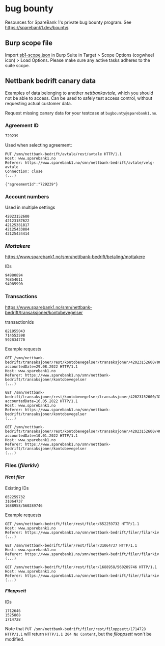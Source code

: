 # bug bounty
Resources for SpareBank 1's private bug bounty program. See https://sparebank1.dev/bounty/.

## Burp scope file

Import [sb1-scope.json](sb1-scope.json) in Burp Suite in Target > Scope Options (cogwheel icon) > Load Options. Please make sure any active tasks adheres to the suite scope.

## Nettbank bedrift canary data

Examples of data belonging to another *nettbankavtale*, which you should not be able to access. Can be used to safely test access control, without requesting actual customer data.

Request missing canary data for your testcase at `bugbounty@sparebank1.no`.

### Agreement ID

`729239`

Used when selecting agreement:

```
PUT /smn/nettbank-bedrift/avtale/rest/avtale HTTP/1.1
Host: www.sparebank1.no
Referer: https://www.sparebank1.no/smn/nettbank-bedrift/avtale/velg-avtale
Connection: close
(...)

{"agreementId":"729239"}
```

### Account numbers
Used in multiple settings
```
42023152600
42123187622
42125381817
42125433884
42125434414
```

### *Mottakere*
https://www.sparebank1.no/smn/nettbank-bedrift/betaling/mottakere

IDs
```
94980894
76854011
94985990
```

### Transactions
https://www.sparebank1.no/smn/nettbank-bedrift/transaksjoner/kontobevegelser

transactionIds
```
821855043
714553598
592834770
``` 

Example requests
```
GET /smn/nettbank-bedrift/transaksjoner/rest/kontobevegelser/transaksjoner/42023152600/00000855043?accountedDate=29.08.2022 HTTP/1.1
Host: www.sparebank1.no
Referer: https://www.sparebank1.no/smn/nettbank-bedrift/transaksjoner/kontobevegelser
(...)

```

```
GET /smn/nettbank-bedrift/transaksjoner/rest/kontobevegelser/transaksjoner/42023152600/33837830000?accountedDate=16.05.2022 HTTP/1.1
Host: www.sparebank1.no
Referer: https://www.sparebank1.no/smn/nettbank-bedrift/transaksjoner/kontobevegelser
(...)

```

```
GET /smn/nettbank-bedrift/transaksjoner/rest/kontobevegelser/transaksjoner/42023152600/40104550000?accountedDate=10.01.2022 HTTP/1.1
Host: www.sparebank1.no
Referer: https://www.sparebank1.no/smn/nettbank-bedrift/transaksjoner/kontobevegelser
(...)

```

### Files (*filarkiv*)

#### *Hent filer*
Existing IDs
```
652259732
31064737
1688958/560289746
```
Example requests
```
GET /smn/nettbank-bedrift/filer/rest/filer/652259732 HTTP/1.1
Host: www.sparebank1.no
Referer: https://www.sparebank1.no/smn/nettbank-bedrift/filer/filarkiv
(...)

```

```
GET /smn/nettbank-bedrift/filer/rest/filer/31064737 HTTP/1.1
Host: www.sparebank1.no
Referer: https://www.sparebank1.no/smn/nettbank-bedrift/filer/filarkiv
(...)

```

```
GET /smn/nettbank-bedrift/filer/rest/filer/1688958/560289746 HTTP/1.1
Host: www.sparebank1.no
Referer: https://www.sparebank1.no/smn/nettbank-bedrift/filer/filarkiv
(...)

```
#### *Filoppsett*
IDs
```
1712646
1525868
1714728
```
Note that `PUT /smn/nettbank-bedrift/filer/rest/filoppsett/1714728 HTTP/1.1` will return `HTTP/1.1 204 No Content`, but the *filoppsett* won't be modified.